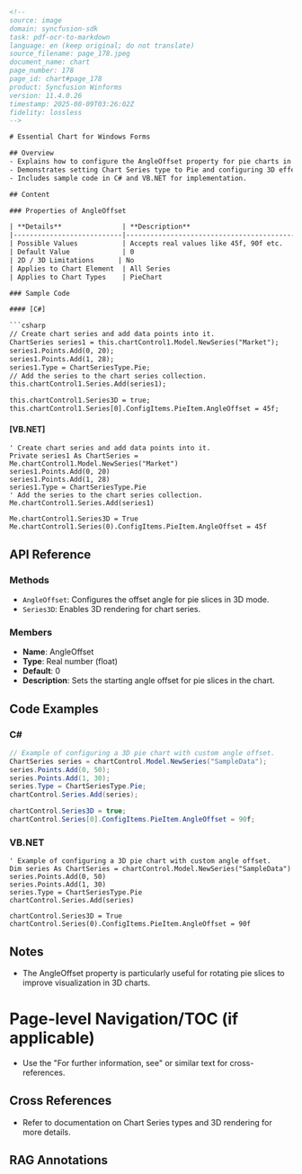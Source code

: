 ```html
<!-- 
source: image
domain: syncfusion-sdk
task: pdf-ocr-to-markdown
language: en (keep original; do not translate)
source_filename: page_178.jpeg
document_name: chart
page_number: 178
page_id: chart#page_178
product: Syncfusion Winforms
version: 11.4.0.26
timestamp: 2025-08-09T03:26:02Z
fidelity: lossless
-->

# Essential Chart for Windows Forms

## Overview
- Explains how to configure the AngleOffset property for pie charts in Windows Forms.
- Demonstrates setting Chart Series type to Pie and configuring 3D effects.
- Includes sample code in C# and VB.NET for implementation.

## Content

### Properties of AngleOffset

| **Details**               | **Description**                                                                 |
|---------------------------|----------------------------------------------------------------------------------|
| Possible Values           | Accepts real values like 45f, 90f etc.                                        |
| Default Value             | 0                                                                              |
| 2D / 3D Limitations      | No                                                                             |
| Applies to Chart Element  | All Series                                                                     |
| Applies to Chart Types    | PieChart                                                                       |

### Sample Code

#### [C#]

```csharp
// Create chart series and add data points into it.
ChartSeries series1 = this.chartControl1.Model.NewSeries("Market");
series1.Points.Add(0, 20);
series1.Points.Add(1, 28);
series1.Type = ChartSeriesType.Pie;
// Add the series to the chart series collection.
this.chartControl1.Series.Add(series1);

this.chartControl1.Series3D = true;
this.chartControl1.Series[0].ConfigItems.PieItem.AngleOffset = 45f;
```

#### [VB.NET]

```vbnet
' Create chart series and add data points into it.
Private series1 As ChartSeries =
Me.chartControl1.Model.NewSeries("Market")
series1.Points.Add(0, 20)
series1.Points.Add(1, 28)
series1.Type = ChartSeriesType.Pie
' Add the series to the chart series collection.
Me.chartControl1.Series.Add(series1)

Me.chartControl1.Series3D = True
Me.chartControl1.Series(0).ConfigItems.PieItem.AngleOffset = 45f
```

## API Reference

### Methods

- `AngleOffset`: Configures the offset angle for pie slices in 3D mode.
- `Series3D`: Enables 3D rendering for chart series.

### Members

- **Name**: AngleOffset
- **Type**: Real number (float)
- **Default**: 0
- **Description**: Sets the starting angle offset for pie slices in the chart.

## Code Examples

### C#

```csharp
// Example of configuring a 3D pie chart with custom angle offset.
ChartSeries series = chartControl.Model.NewSeries("SampleData");
series.Points.Add(0, 50);
series.Points.Add(1, 30);
series.Type = ChartSeriesType.Pie;
chartControl.Series.Add(series);

chartControl.Series3D = true;
chartControl.Series[0].ConfigItems.PieItem.AngleOffset = 90f;
```

### VB.NET

```vbnet
' Example of configuring a 3D pie chart with custom angle offset.
Dim series As ChartSeries = chartControl.Model.NewSeries("SampleData")
series.Points.Add(0, 50)
series.Points.Add(1, 30)
series.Type = ChartSeriesType.Pie
chartControl.Series.Add(series)

chartControl.Series3D = True
chartControl.Series(0).ConfigItems.PieItem.AngleOffset = 90f
```

## Notes

- The AngleOffset property is particularly useful for rotating pie slices to improve visualization in 3D charts.

# Page-level Navigation/TOC (if applicable)
- Use the "For further information, see" or similar text for cross-references.

## Cross References
- Refer to documentation on Chart Series types and 3D rendering for more details.

## RAG Annotations
<!-- tags: [chart, piechart, windowsforms, angleoffset, 3d, syncfusion] keywords: [chartseries, series3d, angleoffset, piechart, windowsforms, 3d] -->
```